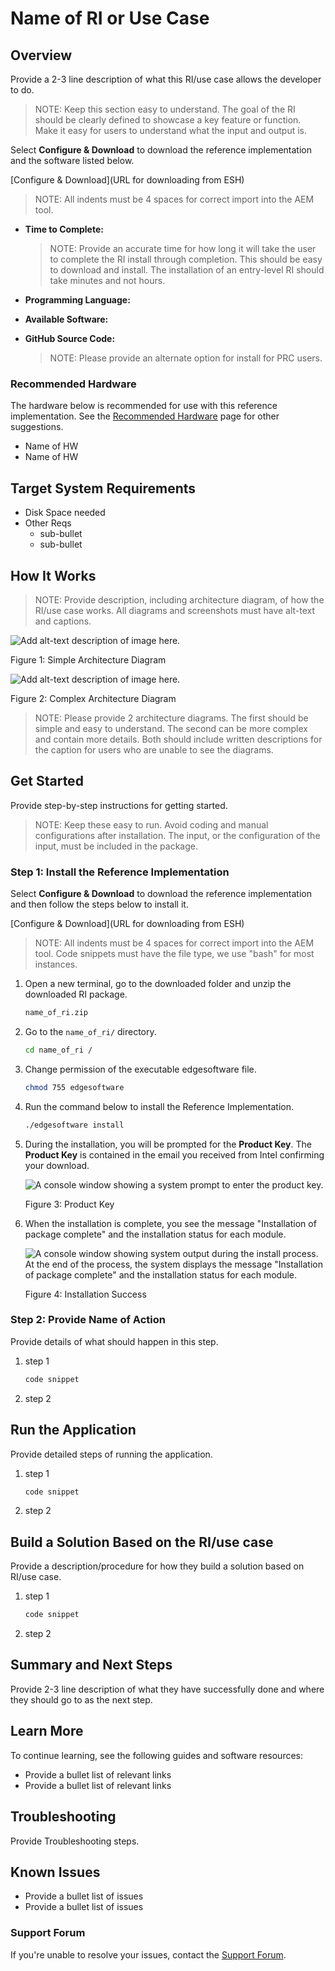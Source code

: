 # Name of RI or Use Case
## Overview 
Provide a 2-3 line description of what this RI/use case allows the developer to do. 

>NOTE: Keep this section easy to understand. The goal of the RI should be
>clearly defined to showcase a key feature or function. Make it easy for users
>to understand what the input and output is.

Select **Configure & Download** to download the reference implementation and the software listed below.   

[Configure & Download](URL for downloading from ESH)

>NOTE: All indents must be 4 spaces for correct import into the AEM tool.

-   **Time to Complete:** 

    >NOTE: Provide an accurate time for how long it will take the user to
    >complete the RI install through completion. This should be easy to download
    >and install. The installation of an entry-level RI should take minutes and
    >not hours. 

-   **Programming Language:** 

-   **Available Software:** 

-   **GitHub Source Code:** 

    >NOTE: Please provide an alternate option for install for PRC users. 


### Recommended Hardware
The hardware below is recommended for use with this reference implementation. See the [Recommended Hardware](https://www.intel.com/content/www/us/en/developer/topic-technology/edge-5g/edge-solutions/hardware.html?s=Newest) page for other suggestions. 
-   Name of HW
-   Name of HW


## Target System Requirements 
-   Disk Space needed 
-   Other Reqs
    -   sub-bullet
    -   sub-bullet

 
## How It Works 
>NOTE: Provide description, including architecture diagram, of how the RI/use
>case works. All diagrams and screenshots must have alt-text and captions.

![Add alt-text description of image here.](images/ri-name-simple-arch-diagram.png)

Figure 1: Simple Architecture Diagram  

![Add alt-text description of image here.](images/ri-name-complex-arch-diagram.png)

Figure 2: Complex Architecture Diagram

>NOTE: Please provide 2 architecture diagrams. The first should be simple and
>easy to understand. The second can be more complex and contain more details.
>Both should include written descriptions for the caption for users who are
>unable to see the diagrams.  

## Get Started  
Provide step-by-step instructions for getting started.

>NOTE: Keep these easy to run. Avoid coding and manual configurations after
>installation. The input, or the configuration of the input, must be included in
>the package.  
 

### Step 1: Install the Reference Implementation 

Select **Configure & Download** to download the reference implementation and then
follow the steps below to install it.

[Configure & Download](URL for downloading from ESH)

>NOTE: All indents must be 4 spaces for correct import into the AEM tool.
>Code snippets must have the file type, we use "bash" for most instances.

1.  Open a new terminal, go to the downloaded folder and unzip the downloaded RI
    package.

    ```bash
    name_of_ri.zip
    ```


2.  Go to the ``name_of_ri/`` directory.

    ```bash
    cd name_of_ri /
    ```


3.  Change permission of the executable edgesoftware file.

    ```bash
    chmod 755 edgesoftware
    ```
 

4.  Run the command below to install the Reference Implementation.

    ```bash
    ./edgesoftware install
    ```


5.  During the installation, you will be prompted for the **Product Key**. The
    **Product Key** is contained in the email you received from Intel confirming
    your download.

    <Screenshot of Product Key terminal with key removed>

    ![A console window showing a system prompt to enter the product key.](images/ri-name-product-key.png)

    Figure 3: Product Key

6.  When the installation is complete, you see the message "Installation of
    package complete" and the installation status for each module.

    <Screenshot of Install Success>

    ![A console window showing system output during the install process. At the end of the process, the system displays the message "Installation of package complete" and the installation status for each module. ](images/ri-name-install-success.png)

    Figure 4: Installation Success
 
### Step 2: Provide Name of Action 
Provide details of what should happen in this step. 

1.  step 1

    ```bash
    code snippet
    ```

2.  step 2



## Run the Application 
Provide detailed steps of running the application. 

1.  step 1

    ```bash
    code snippet
    ```

2.  step 2


## Build a Solution Based on the RI/use case 
Provide a description/procedure for how they build a solution based on RI/use case.  

1.  step 1

    ```bash
    code snippet
    ```

2.  step 2


## Summary and Next Steps 
Provide 2-3 line description of what they have successfully done and where they should go to as the next step. 


## Learn More 
To continue learning, see the following guides and software resources: 
-   Provide a bullet list of relevant links
-   Provide a bullet list of relevant links


## Troubleshooting 
Provide Troubleshooting steps.

## Known Issues 
-   Provide a bullet list of issues
-   Provide a bullet list of issues
 
### Support Forum 
If you're unable to resolve your issues, contact the [Support Forum](https://software.intel.com/en-us/forums/intel-edge-software-recipes). 
